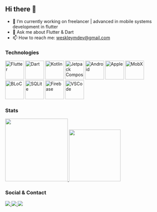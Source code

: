 ## Hi there 👋

- 🔭 I’m currently working on freelancer | advanced in mobile systems development in flutter
- 💬 Ask me about Flutter & Dart
- 📫 How to reach me: weskleymdev@gmail.com

### Technologies

<div>
  <img src="https://cdn.jsdelivr.net/gh/devicons/devicon@latest/icons/flutter/flutter-original.svg" width="60" title="Flutter" /> 
  <img src="https://cdn.jsdelivr.net/gh/devicons/devicon@latest/icons/dart/dart-original.svg" width="60" title="Dart" /> 
  <img src="https://cdn.jsdelivr.net/gh/devicons/devicon@latest/icons/kotlin/kotlin-original.svg" width="60" title="Kotlin" /> 
  <img src="https://cdn.jsdelivr.net/gh/devicons/devicon@latest/icons/jetpackcompose/jetpackcompose-original.svg" width="60" title="Jetpack Compose" /> 
  <img src="https://cdn.jsdelivr.net/gh/devicons/devicon@latest/icons/android/android-original-wordmark.svg" width="60" title="Android" /> 
  <img src="https://cdn.jsdelivr.net/gh/devicons/devicon@latest/icons/apple/apple-original.svg" width="60" title="Apple" /> 
  <img src="https://cdn.jsdelivr.net/gh/devicons/devicon@latest/icons/mobx/mobx-original.svg" width="60" title="MobX" /> 
  <img src="https://github.com/user-attachments/assets/c4e53a4f-7899-4e78-99c0-8f1e90f85ac9" width="60" title="BLoC" /> 
  <img src="https://cdn.jsdelivr.net/gh/devicons/devicon@latest/icons/sqlite/sqlite-original.svg" width="60" title="SQLite" /> 
  <img src="https://cdn.jsdelivr.net/gh/devicons/devicon@latest/icons/firebase/firebase-original.svg" width="60" title="Firebase" /> 
  <img src="https://cdn.jsdelivr.net/gh/devicons/devicon@latest/icons/vscode/vscode-original.svg" width="60" title="VSCode" /> 
</div>

### Stats

<div>
  <a href="https://github.com/weskleyMDev">
    <img height="200px" src="https://github-readme-stats.vercel.app/api/top-langs/?username=weskleyMDev&layout=compact&theme=dark" />
    <img height="165px" src="https://github-readme-stats.vercel.app/api?username=weskleyMDev&show_icons=true&theme=dark" />
  </a>
</div>

### Social & Contact

<div>
  <a href="https://www.linkedin.com/in/weskley-moreira-dev">
    <img src="https://img.shields.io/badge/LinkedIn-0077B5?style=for-the-badge&logo=linkedin&logoColor=white" />
  </a>
  <a href="https://wa.me/5588981367236">
    <img src="https://img.shields.io/badge/WhatsApp-25D366?style=for-the-badge&logo=whatsapp&logoColor=white" />
  </a>
  <a href="https://mail.google.com/mail/?view=cm&fs=1&to=weskleymdev@gmail.com">
    <img src="https://img.shields.io/badge/Gmail-D14836?style=for-the-badge&logo=gmail&logoColor=white" />
  </a>
</div>
